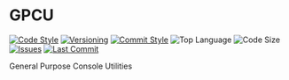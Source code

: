 # GPCU

[![Code Style](https://img.shields.io/badge/code_style-google-brightgreen.svg?style=flat)](https://google.github.io/styleguide/cppguide.html)
[![Versioning](https://img.shields.io/badge/versioning-semantic-brightgreen.svg?style=flat)](https://semver.org/)
[![Commit Style](https://img.shields.io/badge/commit_style-gitmoji-yellow.svg?style=flat)](https://gitmoji.carloscuesta.me/)
![Top Language](https://img.shields.io/github/languages/top/doccodes/gpcu.svg?style=flat)
![Code Size](https://img.shields.io/github/languages/code-size/doccodes/gpcu.svg?style=flat)
[![Issues](https://img.shields.io/github/issues/doccodes/gpcu.svg?style=flat)](https://github.com/doccodes/gpcu/issues)
[![Last Commit](https://img.shields.io/github/last-commit/doccodes/gpcu.svg?style=flat)](https://github.com/doccodes/gpcu/commit/master)

General Purpose Console Utilities
